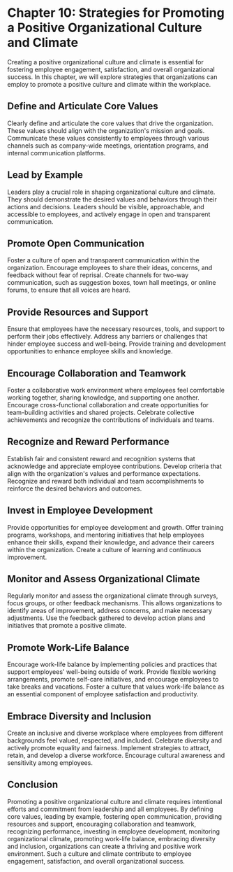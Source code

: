 Chapter 10: Strategies for Promoting a Positive Organizational Culture and Climate
==================================================================================

Creating a positive organizational culture and climate is essential for fostering employee engagement, satisfaction, and overall organizational success. In this chapter, we will explore strategies that organizations can employ to promote a positive culture and climate within the workplace.

**Define and Articulate Core Values**
-------------------------------------

Clearly define and articulate the core values that drive the organization. These values should align with the organization's mission and goals. Communicate these values consistently to employees through various channels such as company-wide meetings, orientation programs, and internal communication platforms.

**Lead by Example**
-------------------

Leaders play a crucial role in shaping organizational culture and climate. They should demonstrate the desired values and behaviors through their actions and decisions. Leaders should be visible, approachable, and accessible to employees, and actively engage in open and transparent communication.

**Promote Open Communication**
------------------------------

Foster a culture of open and transparent communication within the organization. Encourage employees to share their ideas, concerns, and feedback without fear of reprisal. Create channels for two-way communication, such as suggestion boxes, town hall meetings, or online forums, to ensure that all voices are heard.

**Provide Resources and Support**
---------------------------------

Ensure that employees have the necessary resources, tools, and support to perform their jobs effectively. Address any barriers or challenges that hinder employee success and well-being. Provide training and development opportunities to enhance employee skills and knowledge.

**Encourage Collaboration and Teamwork**
----------------------------------------

Foster a collaborative work environment where employees feel comfortable working together, sharing knowledge, and supporting one another. Encourage cross-functional collaboration and create opportunities for team-building activities and shared projects. Celebrate collective achievements and recognize the contributions of individuals and teams.

**Recognize and Reward Performance**
------------------------------------

Establish fair and consistent reward and recognition systems that acknowledge and appreciate employee contributions. Develop criteria that align with the organization's values and performance expectations. Recognize and reward both individual and team accomplishments to reinforce the desired behaviors and outcomes.

**Invest in Employee Development**
----------------------------------

Provide opportunities for employee development and growth. Offer training programs, workshops, and mentoring initiatives that help employees enhance their skills, expand their knowledge, and advance their careers within the organization. Create a culture of learning and continuous improvement.

**Monitor and Assess Organizational Climate**
---------------------------------------------

Regularly monitor and assess the organizational climate through surveys, focus groups, or other feedback mechanisms. This allows organizations to identify areas of improvement, address concerns, and make necessary adjustments. Use the feedback gathered to develop action plans and initiatives that promote a positive climate.

**Promote Work-Life Balance**
-----------------------------

Encourage work-life balance by implementing policies and practices that support employees' well-being outside of work. Provide flexible working arrangements, promote self-care initiatives, and encourage employees to take breaks and vacations. Foster a culture that values work-life balance as an essential component of employee satisfaction and productivity.

**Embrace Diversity and Inclusion**
-----------------------------------

Create an inclusive and diverse workplace where employees from different backgrounds feel valued, respected, and included. Celebrate diversity and actively promote equality and fairness. Implement strategies to attract, retain, and develop a diverse workforce. Encourage cultural awareness and sensitivity among employees.

**Conclusion**
--------------

Promoting a positive organizational culture and climate requires intentional efforts and commitment from leadership and all employees. By defining core values, leading by example, fostering open communication, providing resources and support, encouraging collaboration and teamwork, recognizing performance, investing in employee development, monitoring organizational climate, promoting work-life balance, embracing diversity and inclusion, organizations can create a thriving and positive work environment. Such a culture and climate contribute to employee engagement, satisfaction, and overall organizational success.
